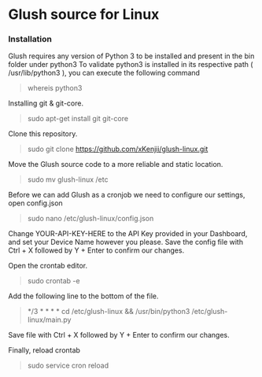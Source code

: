 # Glush source for Linux

### Installation

Glush requires any version of Python 3 to be installed and present in the bin folder under python3
To validate python3 is installed in its respective path ( /usr/lib/python3 ), you can execute the following command
> whereis python3

Installing git & git-core.
> sudo apt-get install git git-core

Clone this repository.
> sudo git clone https://github.com/xKenjii/glush-linux.git

Move the Glush source code to a more reliable and static location.
> sudo mv glush-linux /etc

Before we can add Glush as a cronjob we need to configure our settings, open config.json
> sudo nano /etc/glush-linux/config.json

Change YOUR-API-KEY-HERE to the API Key provided in your Dashboard, and set your Device Name however you please.
Save the config file with Ctrl + X followed by Y + Enter to confirm our changes.

Open the crontab editor.
> sudo crontab -e

Add the following line to the bottom of the file.
> */3 * * * * cd /etc/glush-linux && /usr/bin/python3 /etc/glush-linux/main.py

Save file with Ctrl + X followed by Y + Enter to confirm our changes.

Finally, reload crontab
> sudo service cron reload
